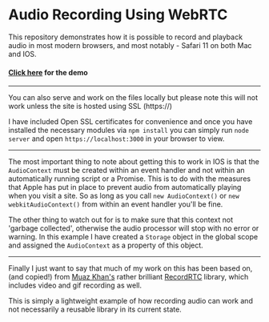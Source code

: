 # Audio Recording Using WebRTC

This repository demonstrates how it is possible to record and playback audio in most modern browsers, and most notably - Safari 11 on both Mac and IOS.

#### [Click here](https://danielstorey.github.io/webrtc-audio-recording/) for the demo

<hr>

You can also serve and work on the files locally but please note this will not work unless the site is hosted using SSL (https://)

I have included Open SSL certificates for convenience and once you have installed the necessary modules via `npm install` you can simply run `node server` and open `https://localhost:3000`  in your browser to view.

<hr>

The most important thing to note about getting this to work in IOS is that the `AudioContext` must be created within an event handler and not within an automatically running script or a Promise. This is to do with the measures that Apple has put in place to prevent audio from automatically playing when you visit a site. So as long as you call `new AudioContext()` or `new webkitAudioContext()` from within an event handler you'll be fine.

The other thing to watch out for is to make sure that this context not 'garbage collected', otherwise the audio processor will stop with no error or warning. In this example I have created a `Storage` object in the global scope and assigned the `AudioContext` as a property of this object.

<hr>

Finally I just want to say that much of my work on this has been based on, (and copied!) from [Muaz Khan's](https://github.com/muaz-khan) rather brilliant [RecordRTC](https://github.com/muaz-khan/RecordRTC) library, which includes video and gif recording as well.

This is simply a lightweight example of how recording audio can work and not necessarily a reusable library in its current state.